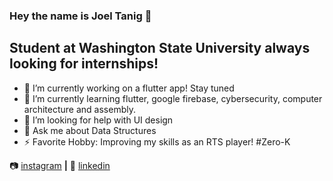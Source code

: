 ### Hey the name is Joel Tanig 👋

## Student at Washington State University always looking for internships!


- 🔭 I’m currently working on a flutter app! Stay tuned
- 🌱 I’m currently learning flutter, google firebase, cybersecurity, computer architecture and assembly. 
- 🤔 I’m looking for help with UI design
- 💬 Ask me about Data Structures
- ⚡ Favorite Hobby: Improving my skills as an RTS player! #Zero-K 


📷 [instagram][instagram] **|** 
👔 [linkedin][linkedin]


[instagram]: https://instagram.com/joeltanig77
[linkedin]: https://www.linkedin.com/in/joel-tanig-bb24711aa/
